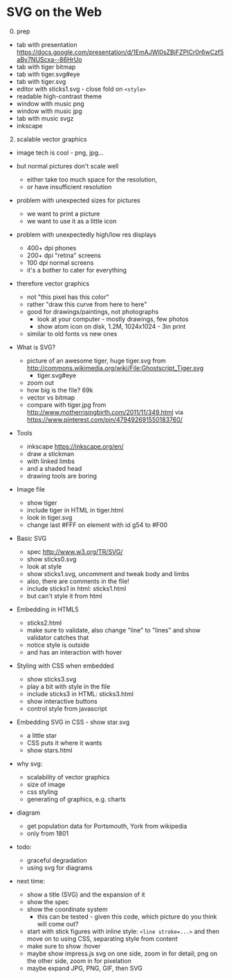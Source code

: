 SVG on the Web
====

0. prep
  - tab with presentation https://docs.google.com/presentation/d/1EmAJWl0sZBjFZPICr0r6wCzf5aBy7NUScxa--86HrUo
  - tab with tiger bitmap
  - tab with tiger.svg#eye
  - tab with tiger.svg
  - editor with sticks1.svg - close fold on `<style>`
  - readable high-contrast theme
  - window with music png
  - window with music jpg
  - tab with music svgz
  - inkscape


2. scalable vector graphics
  - image tech is cool - png, jpg...
  - but normal pictures don't scale well
    - either take too much space for the resolution,
    - or have insufficient resolution
  - problem with unexpected sizes for pictures
    - we want to print a picture
    - we want to use it as a little icon
  - problem with unexpectedly high/low res displays
    - 400+ dpi phones
    - 200+ dpi "retina" screens
    - 100 dpi normal screens
    - it's a bother to cater for everything
  - therefore vector graphics
    - not "this pixel has this color"
    - rather "draw this curve from here to here"
    - good for drawings/paintings, not photographs
      - look at your computer - mostly drawings, few photos
      - show atom icon on disk, 1.2M, 1024x1024 - 3in print
    - similar to old fonts vs new ones


- What is SVG?
  - picture of an awesome tiger, huge tiger.svg from http://commons.wikimedia.org/wiki/File:Ghostscript_Tiger.svg
    - tiger.svg#eye
  - zoom out
  - how big is the file? 69k
  - vector vs bitmap
  - compare with tiger.jpg from http://www.motherrisingbirth.com/2011/11/349.html via https://www.pinterest.com/pin/479492691550183760/
- Tools
  - inkscape https://inkscape.org/en/
  - draw a stickman
  - with linked limbs
  - and a shaded head
  - drawing tools are boring
- Image file
  - show tiger
  - include tiger in HTML in tiger.html
  - look in tiger.svg
  - change last #FFF on element with id g54 to #F00
- Basic SVG
  - spec http://www.w3.org/TR/SVG/
  - show sticks0.svg
  - look at style
  - show sticks1.svg, uncomment and tweak body and limbs
  - also, there are comments in the file!
  - include sticks1 in html: sticks1.html
  - but can't style it from html
- Embedding in HTML5
  - sticks2.html
  - make sure to validate, also change "line" to "lines" and show validator catches that
  - notice style is outside
  - and has an interaction with hover
- Styling with CSS when embedded
  - show sticks3.svg
  - play a bit with style in the file
  - include sticks3 in HTML: sticks3.html
  - show interactive buttons
  - control style from javascript
- Embedding SVG in CSS
  - show star.svg
  - a little star
  - CSS puts it where it wants
  - show stars.html
- why svg:
  - scalability of vector graphics
  - size of image
  - css styling
  - generating of graphics, e.g. charts
- diagram
  - get population data for Portsmouth, York from wikipedia
  - only from 1801
- todo:
  - graceful degradation
  - using svg for diagrams


- next time:
  - show a title (SVG) and the expansion of it
  - show the spec
  - show the coordinate system
    - this can be tested - given this code, which picture do you think will come out?
  - start with stick figures with inline style: `<line stroke=...>` and then move on to using CSS, separating style from content
  - make sure to show :hover
  - maybe show impress.js svg on one side, zoom in for detail; png on the other side, zoom in for pixelation
  - maybe expand JPG, PNG, GIF, then SVG

